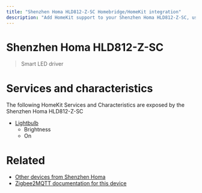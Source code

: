 ```yaml
---
title: "Shenzhen Homa HLD812-Z-SC Homebridge/HomeKit integration"
description: "Add HomeKit support to your Shenzhen Homa HLD812-Z-SC, using Homebridge, Zigbee2MQTT and homebridge-z2m."
---
```

<!---
This file has been GENERATED using src/docgen/docgen.ts
DO NOT EDIT THIS FILE MANUALLY!
-->
# Shenzhen Homa HLD812-Z-SC
> Smart LED driver


# Services and characteristics
The following HomeKit Services and Characteristics are exposed by
the Shenzhen Homa HLD812-Z-SC

* [Lightbulb](../../light.md)
  * Brightness
  * On


# Related
* [Other devices from Shenzhen Homa](../index.md#shenzhen_homa)
* [Zigbee2MQTT documentation for this device](https://www.zigbee2mqtt.io/devices/HLD812-Z-SC.html)